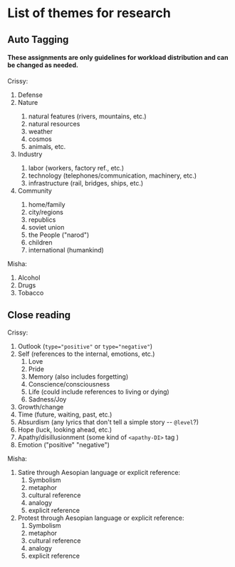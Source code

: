 # List of themes for research
## Auto Tagging
#### These assignments are only guidelines for workload distribution and can be changed as needed.
Crissy:
1. Defense <defense>
2. Nature <nature>
    1. natural features (rivers, mountains, etc.)
    2. natural resources
    3. weather
    4. cosmos
    5. animals, etc.
3. Industry <industry>
    1. labor (workers, factory ref., etc.)
    2. technology (telephones/communication, machinery, etc.)
    3. infrastructure (rail, bridges, ships, etc.)
4. Community <community>
    1. home/family
    2. city/regions
    3. republics
    4. soviet union
    5. the People ("narod")
    6. children
    7. international (humankind)


Misha:
1. Alcohol
2. Drugs
3. Tobacco

## Close reading

Crissy:
1. Outlook (`type="positive"` or `type="negative"`)
2. Self (references to the internal, emotions, etc.)
    1. Love
    2. Pride
    3. Memory (also includes forgetting)
    4. Conscience/consciousness
    5. Life (could include references to living or dying)
    6. Sadness/Joy
3. Growth/change
4. Time (future, waiting, past, etc.)
3. Absurdism (any lyrics that don't tell a simple story -- `@level`?)
3. Hope (luck, looking ahead, etc.)
4. Apathy/disillusionment (some kind of `<apathy-DI>` tag )
5. Emotion ("positive" "negative")

Misha:
1. Satire through Aesopian language or explicit reference:
   1. Symbolism
   2. metaphor 
   3. cultural reference 
   4. analogy
   5. explicit reference
2. Protest through Aesopian language or explicit reference:
   1. Symbolism
   2. metaphor 
   3. cultural reference 
   4. analogy
   5. explicit reference
